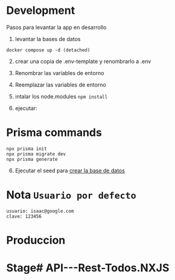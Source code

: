 # Development
Pasos para levantar la app en desarrollo

1. levantar la bases de datos 
```
docker compose up -d (detached)
```
2. crear una copia de .env-template y renombrarlo a .env

3. Renombrar las variables de entorno

4. Reemplazar las variables de entorno

5. intalar los node.modules ```npm install```

6. ejecutar:

# Prisma commands

```
npx prisma init
npx prisma migrate dev
npx prisma generate
```

6. Ejecutar el seed para [crear la base de datos](http://localhost:3000/api/seed)

# Nota `Usuario por defecto` 
    usuario: isaac@google.com
    clave: 123456


# Produccion

# Stage# API---Rest-Todos.NXJS
